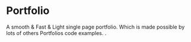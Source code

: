 # Portfolio
A smooth &amp; Fast &amp; Light single page portfolio. Which is made possible by lots of others Portfolios code examples. .
